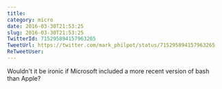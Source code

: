 ```yaml
---
title: 
category: micro
date: 2016-03-30T21:53:25
slug: 2016-03-30T21:53:25
TwitterId: 715295894157963265
TweetUrl: https://twitter.com/mark_philpot/status/715295894157963265
ReTweetUser: 
---
```


Wouldn't it be ironic if Microsoft included a more recent version of bash than Apple?